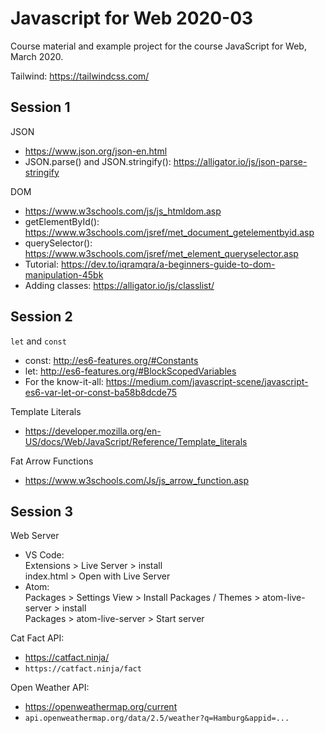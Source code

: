 # Javascript for Web 2020-03
Course material and example project for the course JavaScript for Web, March 2020.

Tailwind: https://tailwindcss.com/

## Session 1

JSON
- https://www.json.org/json-en.html
- JSON.parse() and JSON.stringify(): https://alligator.io/js/json-parse-stringify

DOM
- https://www.w3schools.com/js/js_htmldom.asp
- getElementById(): https://www.w3schools.com/jsref/met_document_getelementbyid.asp
- querySelector(): https://www.w3schools.com/jsref/met_element_queryselector.asp
- Tutorial: https://dev.to/iqramqra/a-beginners-guide-to-dom-manipulation-45bk
- Adding classes: https://alligator.io/js/classlist/

## Session 2

`let` and `const`
- const: http://es6-features.org/#Constants
- let: http://es6-features.org/#BlockScopedVariables
- For the know-it-all: https://medium.com/javascript-scene/javascript-es6-var-let-or-const-ba58b8dcde75

Template Literals
- https://developer.mozilla.org/en-US/docs/Web/JavaScript/Reference/Template_literals

Fat Arrow Functions
- https://www.w3schools.com/Js/js_arrow_function.asp

## Session 3

Web Server
- VS Code:  
  Extensions > Live Server > install  
  index.html > Open with Live Server
- Atom:  
  Packages > Settings View > Install Packages / Themes > atom-live-server > install  
  Packages > atom-live-server > Start server
  
Cat Fact API:
- https://catfact.ninja/
- `https://catfact.ninja/fact`
  
Open Weather API:
- https://openweathermap.org/current
- `api.openweathermap.org/data/2.5/weather?q=Hamburg&appid=...`


